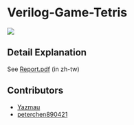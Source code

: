 # Verilog-Game-Tetris

![](https://i.imgur.com/JFE8Ndc.png)

## Detail Explanation

See [Report.pdf](/Report.pdf) (in zh-tw)

## Contributors

- [Yazmau](https://github.com/Yazmau)
- [peterchen890421](https://github.com/peterchen890421)
